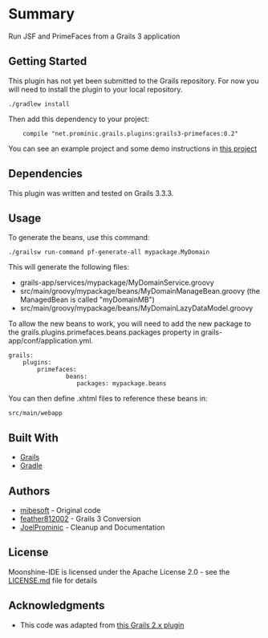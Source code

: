 # Summary

Run JSF and PrimeFaces from a Grails 3 application

## Getting Started

This plugin has not yet been submitted to the Grails repository.  For now you will need to install the plugin to your local repository.

    ./gradlew install

Then add this dependency to your project:
```
    compile "net.prominic.grails.plugins:grails3-primefaces:0.2"
```

You can see an example project and some demo instructions in [this project](https://github.com/prominic/grails3-primefaces-demo)

## Dependencies

This plugin was written and tested on Grails 3.3.3.

## Usage

To generate the beans, use this command:

    ./grailsw run-command pf-generate-all mypackage.MyDomain
    
This will generate the following files:
* grails-app/services/mypackage/MyDomainService.groovy
* src/main/groovy/mypackage/beans/MyDomainManageBean.groovy (the ManagedBean is called "myDomainMB")
* src/main/groovy/mypackage/beans/MyDomainLazyDataModel.groovy

To allow the new beans to work, you will need to add the new package to the grails.plugins.primefaces.beans.packages property in grails-app/conf/application.yml.

```
grails:
    plugins:
        primefaces:
                beans:
                   packages: mypackage.beans
```

You can then define .xhtml files to reference these beans in:

    src/main/webapp

## Built With

* [Grails](http://grails.org/download.html)
* [Gradle](https://gradle.com/)

## Authors

* [mibesoft](https://github.com/mibesoft/primefaces) - Original code 
* [feather812002](https://github.com/feather812002) - Grails 3 Conversion
* [JoelProminic](https://github.com/JoelProminic) - Cleanup and Documentation

## License

Moonshine-IDE is licensed under the Apache License 2.0 - see the [LICENSE.md](https://github.com/prominic/grails3-primefaces/blob/master/LICENSE.MD) file for details

## Acknowledgments

* This code was adapted from [this Grails 2.x plugin](https://github.com/mibesoft/primefaces)
